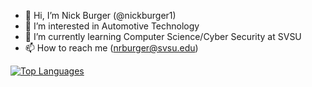 - 👋 Hi, I’m Nick Burger (@nickburger1)
- 👀 I’m interested in Automotive Technology
- 🌱 I’m currently learning Computer Science/Cyber Security at SVSU
- 📫 How to reach me (nrburger@svsu.edu)

[![Top Languages](https://github-readme-stats.vercel.app/api?username=nickburger1)](https://github.com/anuraghazra/github-readme-stats)

